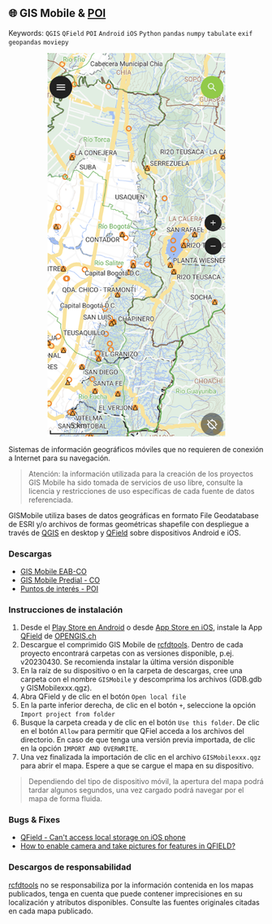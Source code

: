 ## :globe_with_meridians: GIS Mobile & [POI](.poi/Readme.md)
Keywords: `QGIS` `QField` `POI` `Android` `iOS` `Python` `pandas` `numpy` `tabulate` `exif` `geopandas` `moviepy`

<div align="center">
  <img alt="GISMobile" src=".graph/QField_MapView.png" width="350px"><br>  
</div>

Sistemas de información geográficos móviles que no requieren de conexión a Internet para su navegación. 

> Atención: la información utilizada para la creación de los proyectos GIS Mobile ha sido tomada de servicios de uso libre, consulte la licencia y restricciones de uso específicas de cada fuente de datos referenciada.

GISMobile utiliza bases de datos geográficas en formato File Geodatabase de ESRI y/o archivos de formas geométricas shapefile con despliegue a través de [QGIS](https://qgis.org/) en desktop y [QField](https://github.com/opengisch/QField) sobre dispositivos Android e iOS.


### Descargas

* [GIS Mobile EAB-CO](GISMobile_EAB_CO)
* [GIS Mobile Predial - CO](GISMobile_Predial_CO)
* [Puntos de interés - POI](.poi/Readme.md)


### Instrucciones de instalación

1. Desde el [Play Store en Android](https://play.google.com/) o desde [App Store en iOS](https://www.apple.com/co/app-store/), instale la App [QField](https://play.google.com/store/search?q=qfield&c=apps) de [OPENGIS.ch](https://qfield.org/) 
2. Descargue el comprimido GIS Mobile de [rcfdtools](https://github.com/rcfdtools). Dentro de cada proyecto encontrará carpetas con as versiones disponible, p.ej. v20230430. Se recomienda instalar la última versión disponible
3. En la raíz de su dispositivo o en la carpeta de descargas, cree una carpeta con el nombre `GISMobile` y descomprima los archivos (GDB.gdb y GISMobilexxx.qgz).
4. Abra QField y de clic en el botón `Open local file`
5. En la parte inferior derecha, de clic en el botón `+`, seleccione la opción `Import project from folder`
6. Busque la carpeta creada y de clic en el botón `Use this folder`. De clic en el botón `Allow` para permitir que QFiel acceda a los archivos del directorio. En caso de que tenga una versión previa importada, de clic en la opción `IMPORT AND OVERWRITE`.
7. Una vez finalizada la importación de clic en el archivo `GISMobilexxx.qgz` para abrir el mapa. Espere a que se cargue el mapa en su dispositivo.

> Dependiendo del tipo de dispositivo móvil, la apertura del mapa podrá tardar algunos segundos, una vez cargado podrá navegar por el mapa de forma fluida.


### Bugs & Fixes

* [QField - Can't access local storage on iOS phone](https://github.com/opengisch/QField/discussions/3755)
* [How to enable camera and take pictures for features in QFIELD?](https://gis.stackexchange.com/questions/287339/how-to-enable-camera-and-take-pictures-for-features-in-qfield)


### Descargos de responsabilidad

[rcfdtools](https://github.com/rcfdtools) no se responsabiliza por la información contenida en los mapas publicados, tenga en cuenta que puede contener imprecisiones en su localización y atributos disponibles. Consulte las fuentes originales citadas en cada mapa publicado. 

